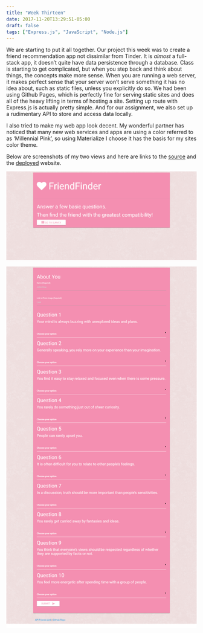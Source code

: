 ```yaml
---
title: "Week Thirteen"
date: 2017-11-20T13:29:51-05:00
draft: false
tags: ["Express.js", "JavaScript", "Node.js"]
---
```


We are starting to put it all together. Our project this week was to create a friend recommendation app not dissimilar from Tinder. It is *almost* a full-stack app, it doesn’t quite have data persistence through a database. Class is starting to get complicated, but when you step back and think about things, the concepts make more sense. When you are running a web server, it makes perfect sense that your server won’t serve something it has no idea about, such as static files, unless you explicitly do so. We had been using Github Pages, which is perfectly fine for serving static sites and does all of the heavy lifting in terms of hosting a site. Setting up route with Express.js is actually pretty simple. And for our assignment, we also set up a rudimentary API to store and access data locally.

I also tried to make my web app look decent. My wonderful partner has noticed that many new web services and apps are using a color referred to as ‘Millennial Pink’, so using Materialize I choose it has the basis for my sites color theme.

Below are screenshots of my two views and here are links to the <a href="https://github.com/ovieh/FriendFinder" target="_blank">source</a> and the <a href="https://finderoffriends.herokuapp.com/" target="_blank">deployed</a> website.

![welcome](/img/week_13_1.png)

![survey](/img/week_13_2.png)
